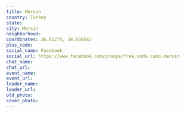 ```yaml
---
title: Mersin
country: Turkey
state: 
city: Mersin
neighborhood: 
coordinates: 36.81275, 34.630542
plus_code:
social_name: Facebook
social_url: https://www.facebook.com/groups/free.code.camp.mersin
chat_name:
chat_url:
event_name:
event_url:
leader_name:
leader_url:
old_photo: 
cover_photo:
---
```

